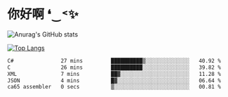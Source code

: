 # 你好啊 ❛‿˂✨

![Anurag's GitHub stats](https://github-readme-stats.vercel.app/api?username=ZombieFly&count_private=true&show_icons=true)

[![Top Langs](https://github-readme-stats.vercel.app/api/top-langs/?username=ZombieFly&layout=compact&count_private=true&hide=Ruby,makefile)](https://github.com/anuraghazra/github-readme-stats)

<!--START_SECTION:waka-->

```txt
C#               27 mins         ██████████▒░░░░░░░░░░░░░░   40.92 %
C                26 mins         ██████████░░░░░░░░░░░░░░░   39.82 %
XML              7 mins          ██▓░░░░░░░░░░░░░░░░░░░░░░   11.28 %
JSON             4 mins          █▓░░░░░░░░░░░░░░░░░░░░░░░   06.64 %
ca65 assembler   0 secs          ▒░░░░░░░░░░░░░░░░░░░░░░░░   00.81 %
```

<!--END_SECTION:waka-->

